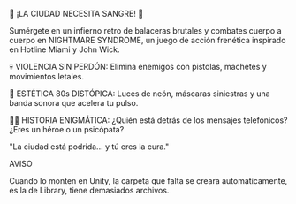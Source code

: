 🔴 ¡LA CIUDAD NECESITA SANGRE! 🔴

Sumérgete en un infierno retro de balaceras brutales y combates cuerpo a cuerpo en NIGHTMARE SYNDROME, un juego de acción frenética inspirado en Hotline Miami y John Wick.

💀 VIOLENCIA SIN PERDÓN: Elimina enemigos con pistolas, machetes y movimientos letales.

🌆 ESTÉTICA 80s DISTÓPICA: Luces de neón, máscaras siniestras y una banda sonora que acelera tu pulso.

🕵️‍♂️ HISTORIA ENIGMÁTICA: ¿Quién está detrás de los mensajes telefónicos? ¿Eres un héroe o un psicópata?

"La ciudad está podrida... y tú eres la cura."

AVISO

Cuando lo monten en Unity, la carpeta que falta se creara automaticamente, es la de Library, tiene demasiados archivos.
